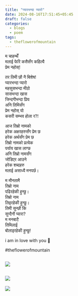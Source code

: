 ```yaml
---
title: "प्यारभन्दा प्यारो"
date: 2024-08-16T17:51:45+05:45
draft: false
categories:
  - blogs
  - poem
tags:
  - theflowerofmountain
---
```


म चाहन्थेँ  
मलाई फेरि <!--more--> 
कसैसँग कहिल्यै  
प्रेम नहोस्!

तर तिमी छौ नै बिशेष!  
प्यारभन्दा प्यारो  
महसुसभन्दा मीठो  
सासभन्दा खास  
जिन्दगीभन्दा प्रिय  
अनि तिमिसँग  
प्रेम नहोस् यो  
कसरी सम्भव होला र?!

आज तिम्रो नामको  
हरेक अक्षरहरुसँग प्रेम छ  
हरेक अर्थसँग प्रेम छ  
तिम्रो नामको प्रत्येक  
पर्याय खास लाग्छ  
अनि तिम्रो नामसँग  
जोडिएर आउने  
हरेक शब्दहरु  
मलाई असाध्यै मनपर्छ।

म मौनतामै  
तिम्रो नाम  
पढिरहेकी हुन्छु।  
तिम्रो नाम  
लिइरहेकी हुन्छु।  
तिमी सुन्छौ कि  
सुन्दैनौ प्यारा?  
म मनबाटै  
तिमिलाई  
बोलाइरहेकी हुन्छु!

i am in love with you 💞

#theflowerofmountain

![](https://biochemicalmind.wordpress.com/wp-content/uploads/2023/01/img20221027131438_burst001_cover.jpg?w=1024)
---
![](https://biochemicalmind.wordpress.com/wp-content/uploads/2023/01/image_editor_output_image1935596125-1674804495942.jpg?w=413)
---
![](https://biochemicalmind.wordpress.com/wp-content/uploads/2023/01/img20201129133633.jpg?w=462)